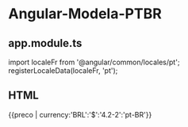 # Angular-Modela-PTBR
## app.module.ts
import localeFr from '@angular/common/locales/pt';
registerLocaleData(localeFr, 'pt');

## HTML
{{preco | currency:'BRL':'$':'4.2-2':'pt-BR'}} 

